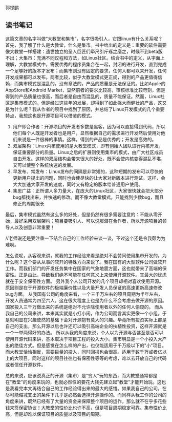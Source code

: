 ﻿
郭禄鹏

读书笔记
-----
这篇文章的名字叫做“大教堂和集市”，名字很吸引人，它跟linux有什么关系呢？
首先，我了解了什么是大教堂，什么是集市。书中给出的定义是：重要的软件需要像大教堂一样搭建：遗世独立的圣人巨匠们牵尺引斤琢之磨之，时候不到beta版不出；大集市：充满不同议程和方法，如Linux社区。结合书中的定义，从字面上理解，大教堂模式中，需要优秀的程序员集合在一起，封闭的进行开发，直到完成一个足够好的版本才发布；而集市则没有固定的要求，任何人都可以来开发，任何开发成果都可以发布。两者比较，似乎大教堂模式更正规，得到的产品更值得信赖，而集市模式是混乱的，没有章法的，产品的质量是无法保证的。比如Apple的AppStore和Android Market，显然前者的要求比较高，审核标准比较苛刻，但是得到的产品质量也很高，而后者是自由而混乱的，质量不能保证。然而，Linux社区是集市模式的，但是经过这些年的发展，却得到了如此强大而健壮的产品，这又是为什么呢？我从作者的项目中找到了原因，并总结了Linux开发模式的几个重要特点，我想这也是开源项目可以借鉴的模式。
1.	用户即合作者：开源项目的开发者多数是黑客，因为可以直接得到代码，所以他们每个人既是开发者也是用户，显然根据自己的需求进行开发然后使用对他们来说是一件很棒的事情。这样，得到的产品是优秀的；开发是高效的。
2.	双层架构：Linux内核使用的是大教堂模式，即有创始人团队进行内核开发，保证重要部分的质量。Linux之后的扩展则使用集市的模式，由广大社区成员自由开发。这样的双层结构会带来很大的好处，既不会使内核变得混乱不堪，又可以使整个系统快速的发展。
3.	早发布、常发布：Linux发布的间隔是非常短的，这种短期的发布可以尽快的更新用户提出的问题，同时也会使尽快的让大家对新版本进行测试。这样，会大大加速大家开发的速度，同时又有稳定的版本给普通用户使用。
4.	集思广益：正所谓人多力量大，在庞大的Linux社区，大家很快就会把大部分bug都找出来，并快速的修改。而不像大教堂模式，只能找到少数bug，而且修正的周期很长

最后，集市模式虽然有这么多的好处，但是仍然有很多需要注意的：不能从零开始，最好采用双层架构；项目要吸引人、可以说服潜在合作者，所以开源项目的领导人以及创意非常重要！

//老师说还是要注重一下结合自己的工作经验来谈一谈，不过这个还是令我颇为为难啊。

怎么说呢，从客观来讲，就我的工作经验来看是绝对不会赞同使用集市开发的。为什么呢？这个要从从事的软开的特殊方向来说了。我在国有的大型软件公司做软开工作。而我们部门的开发任务集中在国家的气象地震方面，这也就带来了高端的保密性。正是由此，导致我们绝不可能在任何意义上来使用开源软件。其最大的忧虑就在于安全保密性方面。
另外我个人公司开发的几个项目却相对喜欢使用开源。原因则是在于开源软件的极端廉价性以及大量开发人员保证的高速更新高速修改bug方面。
从我国有公司的角度来看，一个三千万左右的项目周期为半年左右，开发人员通常为四至六人。这在很大程度上也是为什么不会考虑去做开源的原因。国家投入三千万做出来的系统是绝对不允许除使用者以外的任何人偷窥的。
而从我自己的公司来讲，本来其实就是小打小闹，作为公司而言其实更像一个小组。于是就明显在兴趣使然的基础下会对开源抱有莫大的兴趣。毕竟所有投资实际上都是自己的支出，那么开源以后也许还可以吸引高端企业的扶植性投资，这样开源就是一个一举两得好的办法。
所以从我的角度来说，个人以为开源与否甚至是否可以使用开源代码来讲，基本取决于项目工程的投入大小。集市明显是一个小投入大产出的绝佳方式。但是感觉在怎么样的产出，也仅能适用于千万级以下的"小"项目。而大教堂恰恰相反，需要巨量的投入，同时回报也会很高。适用于数千万或者亿以上的大项目，同时这样的项目往往也有保密性等等的考虑，难以去开放自己的代码或者信任开源软件。

总的来说，应该说真正的开源（集市）是"穷人"玩的东西，而大教堂通常都是在"教堂"的角度来玩的，也就必然性的要花大钱先建立起"教堂"才能开始玩。这也是我看完本文再结合自己的工作经验得出来的最大的感悟。如果我自己的公司，在尽可能缩减支出的条件下几乎是必然会选择开源操作的。而同样从我工作的公司的角度来讲，既然已经有了大量的资金来保障整个项目的运作，那么就不在乎多花些钱来签保密协议！大教堂的性价比也许不高，但是项目周期稳定可靠。集市性价比高，但是却难以保证项目的质量以及项目的周期。